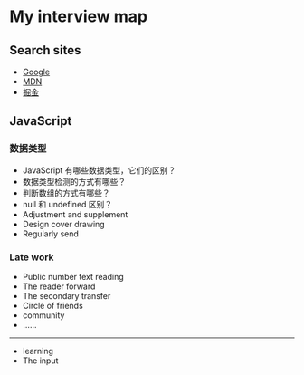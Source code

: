 # My interview map

## Search sites

- [Google](https://www.google.com/)
- [MDN](https://developer.mozilla.org/zh-CN/)
- [掘金](https://juejin.cn/post/6940945178899251230)

## JavaScript

### 数据类型

- JavaScript 有哪些数据类型，它们的区别？
- 数据类型检测的方式有哪些？
- 判断数组的方式有哪些？
- null 和 undefined 区别？
- Adjustment and supplement
- Design cover drawing
- Regularly send

### Late work

- Public number text reading
- The reader forward
- The secondary transfer
- Circle of friends
- community
- ......

---

- learning
- The input
